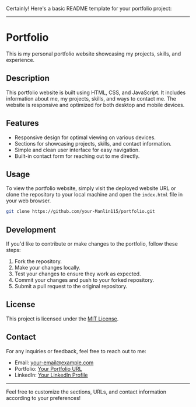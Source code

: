 Certainly! Here's a basic README template for your portfolio project:

---

# Portfolio

This is my personal portfolio website showcasing my projects, skills, and experience.

## Description

This portfolio website is built using HTML, CSS, and JavaScript. It includes information about me, my projects, skills, and ways to contact me. The website is responsive and optimized for both desktop and mobile devices.

## Features

- Responsive design for optimal viewing on various devices.
- Sections for showcasing projects, skills, and contact information.
- Simple and clean user interface for easy navigation.
- Built-in contact form for reaching out to me directly.

## Usage

To view the portfolio website, simply visit the deployed website URL or clone the repository to your local machine and open the `index.html` file in your web browser.

```bash
git clone https://github.com/your-Manlin115/portfolio.git
```

## Development

If you'd like to contribute or make changes to the portfolio, follow these steps:

1. Fork the repository.
2. Make your changes locally.
3. Test your changes to ensure they work as expected.
4. Commit your changes and push to your forked repository.
5. Submit a pull request to the original repository.

## License

This project is licensed under the [MIT License](LICENSE).

## Contact

For any inquiries or feedback, feel free to reach out to me:

- Email: your-email@example.com
- Portfolio: [Your Portfolio URL](https://your-portfolio.com)
- LinkedIn: [Your LinkedIn Profile](https://www.linkedin.com/in/your-profile)

---

Feel free to customize the sections, URLs, and contact information according to your preferences!
